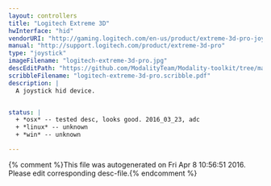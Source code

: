 ```yaml
---
layout: controllers
title: "Logitech Extreme 3D"
hwInterface: "hid"
vendorURI: "http://gaming.logitech.com/en-us/product/extreme-3d-pro-joystick"
manual: "http://support.logitech.com/product/extreme-3d-pro"
type: "joystick"
imageFilename: "logitech-extreme-3d-pro.jpg"
descEditPath: "https://github.com/ModalityTeam/Modality-toolkit/tree/master/Modality/MKtlDescriptions//logitech-extreme-3d-pro.desc.scd"
scribbleFilename: "logitech-extreme-3d-pro.scribble.pdf"
description: |
  A joystick hid device.


status: |
  + *osx* -- tested desc, looks good. 2016_03_23, adc
  + *linux* -- unknown
  + *win* -- unknown

---
```

{% comment %}This file was autogenerated on Fri Apr  8 10:56:51 2016. Please edit corresponding desc-file.{% endcomment %}